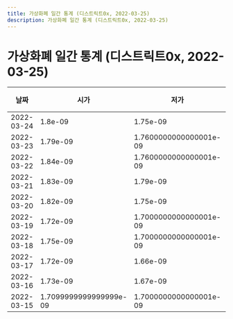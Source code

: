```yaml
---
title: 가상화폐 일간 통계 (디스트릭트0x, 2022-03-25)
description: 가상화폐 일간 통계 (디스트릭트0x, 2022-03-25)
---
```


가상화폐 일간 통계 (디스트릭트0x, 2022-03-25)
===

|날짜|시가|저가|고가|종가|비고|
|--|--|--|--|--|--|
|2022-03-24|1.8e-09|1.75e-09|1.85e-09|1.7799999999999999e-09|    |
|2022-03-23|1.79e-09|1.7600000000000001e-09|1.85e-09|1.83e-09|    |
|2022-03-22|1.84e-09|1.7600000000000001e-09|1.84e-09|1.79e-09|    |
|2022-03-21|1.83e-09|1.79e-09|2.2000000000000003e-09|1.84e-09|    |
|2022-03-20|1.82e-09|1.75e-09|1.85e-09|1.84e-09|    |
|2022-03-19|1.72e-09|1.7000000000000001e-09|1.83e-09|1.83e-09|    |
|2022-03-18|1.75e-09|1.7000000000000001e-09|1.77e-09|1.74e-09|    |
|2022-03-17|1.72e-09|1.66e-09|1.79e-09|1.75e-09|    |
|2022-03-16|1.73e-09|1.67e-09|1.8e-09|1.73e-09|    |
|2022-03-15|1.7099999999999999e-09|1.7000000000000001e-09|1.79e-09|1.74e-09|    |

